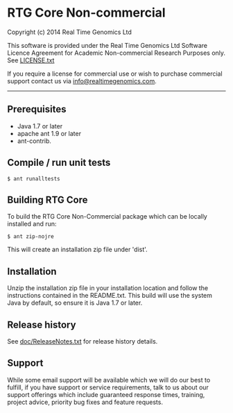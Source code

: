# RTG Core Non-commercial

Copyright (c) 2014 Real Time Genomics Ltd

This software is provided under the Real Time Genomics Ltd Software Licence Agreement for Academic Non-commercial Research Purposes only. See [LICENSE.txt](LICENSE.txt)

If you require a license for commercial use or wish to purchase commercial support contact us via info@realtimegenomics.com.

---

## Prerequisites

* Java 1.7 or later
* apache ant 1.9 or later
* ant-contrib.

## Compile / run unit tests

    $ ant runalltests

## Building RTG Core

To build the RTG Core Non-Commercial package which can be locally installed and run:

    $ ant zip-nojre

This will create an installation zip file under 'dist'.

## Installation

Unzip the installation zip file in your installation location and follow the instructions contained in the README.txt. This build will use the system Java by default, so ensure it is Java 1.7 or later.

## Release history

See [doc/ReleaseNotes.txt](doc/ReleaseNotes.txt) for release history details.

## Support

While some email support will be available which we will do our best to fulfill, if you have support or service requirements, talk to us about our support offerings which include guaranteed response times, training, project advice, priority bug fixes and feature requests.

